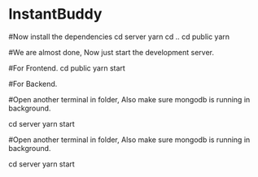# InstantBuddy
#Now install the dependencies
cd server
yarn
cd ..
cd public
yarn

#We are almost done, Now just start the development server.

#For Frontend.
cd public
yarn start

#For Backend.

#Open another terminal in folder, Also make sure mongodb is running in background.

cd server
yarn start

#Open another terminal in folder, Also make sure mongodb is running in background.

cd server
yarn start
